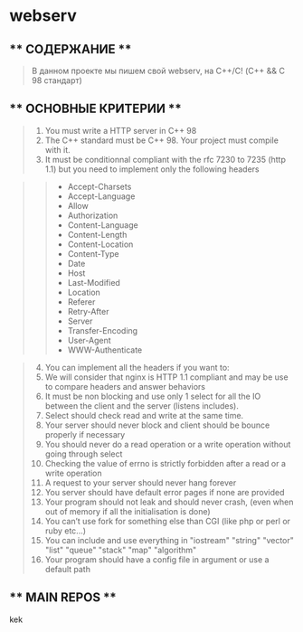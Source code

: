 # webserv
## ** СОДЕРЖАНИЕ **

> В данном проекте мы пишем свой webserv, на С++/С!
(C++ && C 98 стандарт)

## ** ОСНОВНЫЕ КРИТЕРИИ **

> 1. You must write a HTTP server in C++ 98<br/>
> 2. The C++ standard must be C++ 98. Your project must compile with it.<br/>
> 3. It must be conditionnal compliant with the rfc 7230 to 7235 (http 1.1) but you need to implement only the following headers<br/>

   >>+  Accept-Charsets <br/>
   >>+  Accept-Language <br/>
   >>+  Allow<br/>
   >>+  Authorization<br/>
   >>+  Content-Language<br/>
   >>+  Content-Length<br/>
   >>+  Content-Location<br/>
   >>+  Content-Type<br/>
   >>+  Date<br/>
   >>+  Host<br/>
   >>+  Last-Modified<br/>
   >>+  Location<br/>
   >>+  Referer<br/>
   >>+  Retry-After<br/>
   >>+  Server<br/>
   >>+  Transfer-Encoding<br/>
   >>+  User-Agent<br/>
   >>+  WWW-Authenticate<br/>

> 4. You can implement all the headers if you want to:<br/>
> 5. We will consider that nginx is HTTP 1.1 compliant and may be use to compare headers and answer behaviors<br/>
> 6. It must be non blocking and use only 1 select for all the IO between the client and the server (listens includes).<br/>
> 7. Select should check read and write at the same time.<br/>
> 8. Your server should never block and client should be bounce properly if necessary<br/>
> 9. You should never do a read operation or a write operation without going through select<br/>
> 10. Checking the value of errno is strictly forbidden after a read or a write operation<br/>
> 11. A request to your server should never hang forever<br/>
> 12. You server should have default error pages if none are provided<br/>
> 13. Your program should not leak and should never crash, (even when out of memory if all the initialisation is done)<br/>
> 14. You can’t use fork for something else than CGI (like php or perl or ruby etc...)<br/>
> 15. You can include and use everything in "iostream" "string" "vector" "list" "queue" "stack" "map" "algorithm"<br/>
> 16. Your program should have a config file in argument or use a default path<br/>

  ## ** MAIN REPOS **
kek
